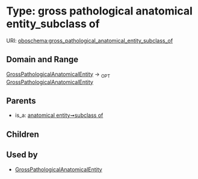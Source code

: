 
# Type: gross pathological anatomical entity_subclass of




URI: [oboschema:gross_pathological_anatomical_entity_subclass_of](http://purl.obolibrary.org/oboschema/gross_pathological_anatomical_entity_subclass_of)


## Domain and Range

[GrossPathologicalAnatomicalEntity](GrossPathologicalAnatomicalEntity.md) ->  <sub>OPT</sub> [GrossPathologicalAnatomicalEntity](GrossPathologicalAnatomicalEntity.md)

## Parents

 *  is_a: [anatomical entity➞subclass of](anatomical_entity_subclass_of.md)

## Children


## Used by

 * [GrossPathologicalAnatomicalEntity](GrossPathologicalAnatomicalEntity.md)
